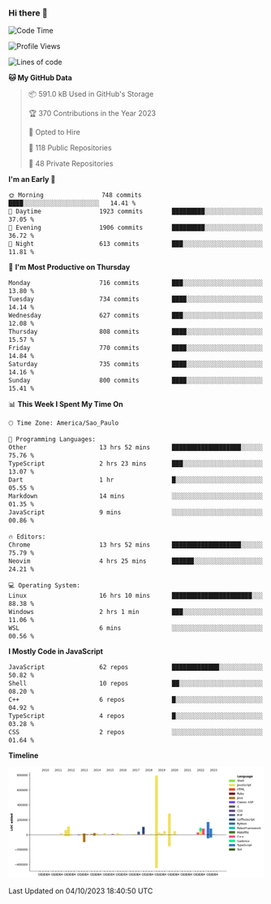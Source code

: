 ### Hi there 👋

<!--START_SECTION:waka-->
![Code Time](http://img.shields.io/badge/Code%20Time-5%2C083%20hrs%2033%20mins-blue)

![Profile Views](http://img.shields.io/badge/Profile%20Views-0-blue)

![Lines of code](https://img.shields.io/badge/From%20Hello%20World%20I%27ve%20Written-2.1%20million%20lines%20of%20code-blue)

**🐱 My GitHub Data** 

> 📦 591.0 kB Used in GitHub's Storage 
 > 
> 🏆 370 Contributions in the Year 2023
 > 
> 💼 Opted to Hire
 > 
> 📜 118 Public Repositories 
 > 
> 🔑 48 Private Repositories 
 > 
**I'm an Early 🐤** 

```text
🌞 Morning                748 commits         ████░░░░░░░░░░░░░░░░░░░░░   14.41 % 
🌆 Daytime                1923 commits        █████████░░░░░░░░░░░░░░░░   37.05 % 
🌃 Evening                1906 commits        █████████░░░░░░░░░░░░░░░░   36.72 % 
🌙 Night                  613 commits         ███░░░░░░░░░░░░░░░░░░░░░░   11.81 % 
```
📅 **I'm Most Productive on Thursday** 

```text
Monday                   716 commits         ███░░░░░░░░░░░░░░░░░░░░░░   13.80 % 
Tuesday                  734 commits         ████░░░░░░░░░░░░░░░░░░░░░   14.14 % 
Wednesday                627 commits         ███░░░░░░░░░░░░░░░░░░░░░░   12.08 % 
Thursday                 808 commits         ████░░░░░░░░░░░░░░░░░░░░░   15.57 % 
Friday                   770 commits         ████░░░░░░░░░░░░░░░░░░░░░   14.84 % 
Saturday                 735 commits         ████░░░░░░░░░░░░░░░░░░░░░   14.16 % 
Sunday                   800 commits         ████░░░░░░░░░░░░░░░░░░░░░   15.41 % 
```


📊 **This Week I Spent My Time On** 

```text
🕑︎ Time Zone: America/Sao_Paulo

💬 Programming Languages: 
Other                    13 hrs 52 mins      ███████████████████░░░░░░   75.76 % 
TypeScript               2 hrs 23 mins       ███░░░░░░░░░░░░░░░░░░░░░░   13.07 % 
Dart                     1 hr                █░░░░░░░░░░░░░░░░░░░░░░░░   05.55 % 
Markdown                 14 mins             ░░░░░░░░░░░░░░░░░░░░░░░░░   01.35 % 
JavaScript               9 mins              ░░░░░░░░░░░░░░░░░░░░░░░░░   00.86 % 

🔥 Editors: 
Chrome                   13 hrs 52 mins      ███████████████████░░░░░░   75.79 % 
Neovim                   4 hrs 25 mins       ██████░░░░░░░░░░░░░░░░░░░   24.21 % 

💻 Operating System: 
Linux                    16 hrs 10 mins      ██████████████████████░░░   88.38 % 
Windows                  2 hrs 1 min         ███░░░░░░░░░░░░░░░░░░░░░░   11.06 % 
WSL                      6 mins              ░░░░░░░░░░░░░░░░░░░░░░░░░   00.56 % 
```

**I Mostly Code in JavaScript** 

```text
JavaScript               62 repos            █████████████░░░░░░░░░░░░   50.82 % 
Shell                    10 repos            ██░░░░░░░░░░░░░░░░░░░░░░░   08.20 % 
C++                      6 repos             █░░░░░░░░░░░░░░░░░░░░░░░░   04.92 % 
TypeScript               4 repos             █░░░░░░░░░░░░░░░░░░░░░░░░   03.28 % 
CSS                      2 repos             ░░░░░░░░░░░░░░░░░░░░░░░░░   01.64 % 
```



**Timeline**

![Lines of Code chart](https://raw.githubusercontent.com/jampow/jampow/master/assets/bar_graph.png)


 Last Updated on 04/10/2023 18:40:50 UTC
<!--END_SECTION:waka-->

